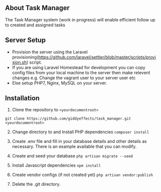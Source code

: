 ## About Task Manager

The Task Manager system (work in progress) will enable efficient follow up to created and assigned tasks

## Server Setup

 - Provision the server using the Laravel provisioning(https://github.com/laravel/settler/blob/master/scripts/provision.sh) script.
 - If you are using Laravel Homestead for development you can copy config files from your local machine to the server then make relevent changes e.g. Change the vagrant user to your server user etc
 - Else setup PHP7, Nginx, MySQL on your server.

## Installation

1. Clone the repository to `<yourdocumentroot>`

  `git clone https://github.com/giddyeffects/task_manager.git <yourdocumentroot>`

2. Change directory to <yourdocumentroot> and Install PHP dependencies 
    `composer install`

3. Create .env file and fill in your database details and other details as necessary. There is an example available that you can modify.

4. Create and seed your database
  `php artisan migrate --seed`

5. Install Javascript dependencies
	`npm install`

6. Create vendor configs (if not created yet)
	`php artisan vendor:publish`

7. Delete the .git directory.


